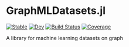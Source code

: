# GraphMLDatasets.jl

[![Stable](https://img.shields.io/badge/docs-stable-blue.svg)](https://yuehhua.github.io/GraphMLDatasets.jl/stable)
[![Dev](https://img.shields.io/badge/docs-dev-blue.svg)](https://yuehhua.github.io/GraphMLDatasets.jl/dev)
[![Build Status](https://travis-ci.com/yuehhua/GraphMLDatasets.jl.svg?branch=master)](https://travis-ci.com/yuehhua/GraphMLDatasets.jl)
[![Coverage](https://codecov.io/gh/yuehhua/GraphMLDatasets.jl/branch/master/graph/badge.svg)](https://codecov.io/gh/yuehhua/GraphMLDatasets.jl)

A library for machine learning datasets on graph